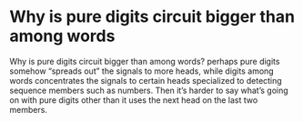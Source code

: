 # Why is pure digits circuit bigger than among words

Why is pure digits circuit bigger than among words? perhaps pure digits somehow “spreads out” the signals to more heads, while digits among words concentrates the signals to certain heads specialized to detecting sequence members such as numbers. Then it’s harder to say what’s going on with pure digits other than it uses the next head on the last two members.